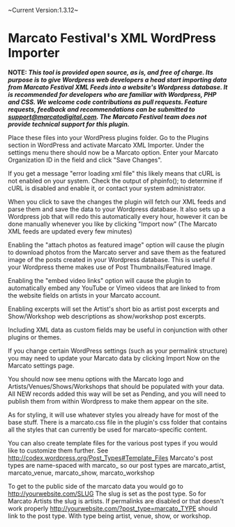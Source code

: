 ~Current Version:1.3.12~

# Marcato Festival's XML WordPress Importer

**NOTE: _This tool is provided open source, as is, and free of charge. Its purpose is to give Wordpress web developers a head start importing data from Marcato Festival XML Feeds into a website's Wordpress database. It is recommended for developers who are familiar with Wordpress, PHP and CSS. We welcome code contributions as pull requests. Feature requests, feedback and recommendations can be submitted to support@marcatodigital.com. The Marcato Festival team does not provide technical support for this plugin._** 

Place these files into your WordPress plugins folder.
Go to the Plugins section in WordPress and activate Marcato XML Importer.
Under the settings menu there should now be a Marcato option.
Enter your Marcato Organization ID in the field and click "Save Changes".

If you get a message "error loading xml file" this likely means that cURL is not enabled on your system. Check the output of phpinfo(); to determine if cURL is disabled and enable it, or contact your system administrator.

When you click to save the changes the plugin will fetch our XML feeds and parse them and save the data to your Wordpress database.
It also sets up a Wordpress job that will redo this automatically every hour, however it can be done manually whenever you like by clicking "Import now"
(The Marcato XML feeds are updated every few minutes)

Enabling the "attach photos as featured image" option will cause the plugin to download photos from the Marcato server and save them as the featured image of the posts created in your Wordpress database.
This is useful if your Wordpress theme makes use of Post Thumbnails/Featured Image.

Enabling the "embed video links" option will cause the plugin to automatically embed any YouTube or Vimeo videos that are linked to from the website fields on artists in your Marcato account.

Enabling excerpts will set the Artist's short bio as artist post excerpts and Show/Workshop web descriptions as show/workshop post excerpts.

Including XML data as custom fields may be useful in conjunction with other plugins or themes.

If you change certain WordPress settings (such as your permalink structure) you may need to update your Marcato data by clicking Import Now on the Marcato settings page.

You should now see menu options with the Marcato logo and Artists/Venues/Shows/Workshops that should be populated with your data.
All NEW records added this way will be set as Pending, and you will need to publish them from within Wordpress to make them appear on the site.

As for styling, it will use whatever styles you already have for most of the base stuff.
There is a marcato.css file in the plugin's css folder that contains all the styles that can currently be used for marcato-specific content.

You can also create template files for the various post types if you would like to customize them further.
See http://codex.wordpress.org/Post_Types#Template_Files
Marcato's post types are name-spaced with marcato_ so our post types are marcato_artist, marcato_venue, marcato_show, marcato_workshop

To get to the public side of the marcato data you would go to http://yourwebsite.com/SLUG
The slug is set as the post type. So for Marcato Artists the slug is artists.
If permalinks are disabled or that doesn't work properly http://yourwebsite.com/?post_type=marcato_TYPE should link to the post type.
With type being artist, venue, show, or workshop.